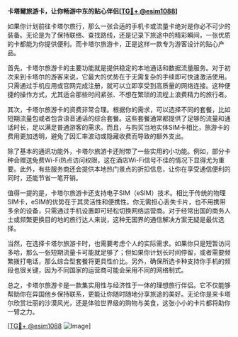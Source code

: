 **卡塔爾旅游卡，让你畅游中东的贴心伴侣[[TG💪+ @esim1088](https://t.me/s/esim1088)]**

如果你计划前往卡塔尔旅行，那么一张合适的手机卡或流量卡绝对是你必不可少的装备。无论是为了保持联络、查找路线，还是记录下旅途中的精彩瞬间，一张优质的卡都能为你提供便利。而卡塔尔旅游卡，正是这样一款专为游客设计的贴心产品。

首先，卡塔尔旅游卡的主要功能就是提供稳定的本地通话和数据流量服务。对于初次来到卡塔尔的游客来说，它最大的优势在于无需复杂的手续即可快速激活使用。只需通过手机应用或官网完成注册，就可以立即享受到高质量的网络连接。这种便捷的操作方式，尤其适合那些时间紧张、不想在繁琐的流程上浪费精力的旅行者。

其次，卡塔尔旅游卡的资费非常合理。根据你的需求，可以选择不同的套餐，比如短期流量包或者包含语音通话的综合套餐。这些套餐通常都提供了足够的流量和通话时长，足以满足普通游客的需求。而且，与购买当地实体SIM卡相比，旅游卡的费用更加透明，避免了因汇率波动或隐藏收费而导致的额外支出。

除了基本的通讯功能外，卡塔尔旅游卡还附带了一些实用的小功能。例如，部分卡种会赠送免费Wi-Fi热点访问权限，这在酒店Wi-Fi信号不佳的情况下显得尤为重要。此外，有些服务商还会提供本地热门景点的折扣信息，让你在享受通信便利的同时，还能节省一笔开销。

值得一提的是，卡塔尔旅游卡还支持电子SIM（eSIM）技术。相比于传统的物理SIM卡，eSIM的优势在于其灵活性和便携性。你无需担心丢失卡片，也不用携带多余的设备，只需通过手机设置即可轻松切换网络运营商。对于经常出国的商务人士或频繁更换目的地的旅行达人来说，这种无国界的通信解决方案无疑是最优选择。

当然，在选择卡塔尔旅游卡时，也需要考虑个人的实际需求。如果你只是短暂访问多哈，那么一张短期流量卡可能就足够了；但如果你计划长时间停留，或者需要频繁拨打电话，那么综合型套餐将更具性价比。另外，确保所选卡种支持你手机的频段也很关键，因为不同国家的运营商可能会采用不同的网络制式。

总之，卡塔尔旅游卡是一款集实用性与经济性于一体的理想旅行伴侣。它不仅能够帮助你在异国他乡保持联系，更能让你随时随地分享旅途的美好。无论你是来卡塔尔欣赏壮丽的沙漠风光，还是体验世界级的购物与美食，这张小小的卡片都将助你一臂之力。

[[TG💪+ @esim1088](https://t.me/s/esim1088) ![Image](https://i.postimg.cc/4NQfJmqS/Snipaste-2025-05-13-00-14-12.png)]